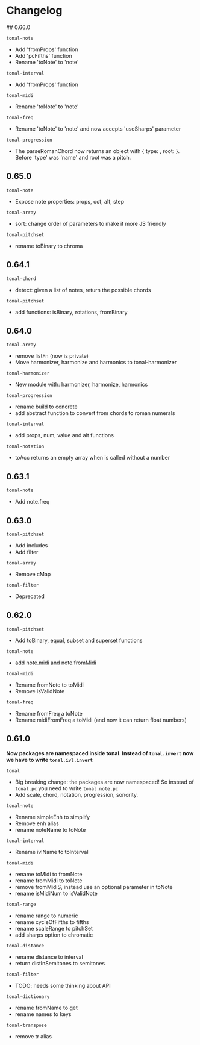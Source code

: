 # Changelog

## 0.66.0

`tonal-note`
- Add 'fromProps' function
- Add 'pcFifths' function
- Rename 'toNote' to 'note'

`tonal-interval`
- Add 'fromProps' function

`tonal-midi`
- Rename 'toNote' to 'note'

`tonal-freq`
- Rename 'toNote' to 'note' and now accepts 'useSharps' parameter

`tonal-progression`
- The parseRomanChord now returns an object with { type: <chord type>, root: <interval from key root> }. Before 'type' was 'name' and root was a pitch.

## 0.65.0

`tonal-note`
- Expose note properties: props, oct, alt, step

`tonal-array`
- sort: change order of parameters to make it more JS friendly

`tonal-pitchset`
- rename toBinary to chroma

## 0.64.1

`tonal-chord`
- detect: given a list of notes, return the possible chords

`tonal-pitchset`
- add functions: isBinary, rotations, fromBinary


## 0.64.0

`tonal-array`
- remove listFn (now is private)
- Move harmonizer, harmonize and harmonics to tonal-harmonizer

`tonal-harmonizer`
- New module with: harmonizer, harmonize, harmonics

`tonal-progression`
- rename build to concrete
- add abstract function to convert from chords to roman numerals

`tonal-interval`
- add props, num, value and alt functions

`tonal-notation`
- toAcc returns an empty array when is called without a number

## 0.63.1

`tonal-note`
- Add note.freq

## 0.63.0

`tonal-pitchset`
- Add includes
- Add filter

`tonal-array`
- Remove cMap

`tonal-filter`
- Deprecated

## 0.62.0

`tonal-pitchset`
- Add toBinary, equal, subset and superset functions

`tonal-note`
- add note.midi and note.fromMidi

`tonal-midi`
- Rename fromNote to toMidi
- Remove isValidNote

`tonal-freq`
- Rename fromFreq a toNote
- Rename midiFromFreq a toMidi (and now it can return float numbers)

## 0.61.0

__Now packages are namespaced inside tonal. Instead of `tonal.invert` now we have to write `tonal.ivl.invert`__

`tonal`
- Big breaking change: the packages are now namespaced! So instead of `tonal.pc` you need to write `tonal.note.pc`
- Add scale, chord, notation, progression, sonority.

`tonal-note`
- Rename simpleEnh to simplify
- Remove enh alias
- rename noteName to toNote

`tonal-interval`
- Rename ivlName to toInterval

`tonal-midi`
- rename toMidi to fromNote
- rename fromMidi to toNote
- remove fromMidiS, instead use an optional parameter in toNote
- rename isMidiNum to isValidNote

`tonal-range`
- rename range to numeric
- rename cycleOfFifths to fifths
- rename scaleRange to pitchSet
- add sharps option to chromatic

`tonal-distance`
- rename distance to interval
- return distInSemitones to semitones

`tonal-filter`
- TODO: needs some thinking about API

`tonal-dictionary`
- rename fromName to get
- rename names to keys

`tonal-transpose`
- remove tr alias
